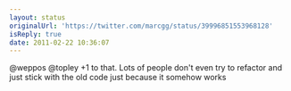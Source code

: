 ```yaml
---
layout: status
originalUrl: 'https://twitter.com/marcgg/status/39996851553968128'
isReply: true
date: 2011-02-22 10:36:07
---
```


@weppos @topley +1 to that. Lots of people don't even try to refactor and just stick with the old code just because it somehow works
